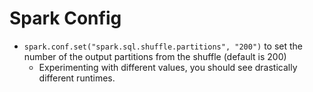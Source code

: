 # Spark Config

- `spark.conf.set("spark.sql.shuffle.partitions", "200")` to set the number of the output partitions from the shuffle (default is 200)
  - Experimenting with different values, you should see drastically different runtimes.
